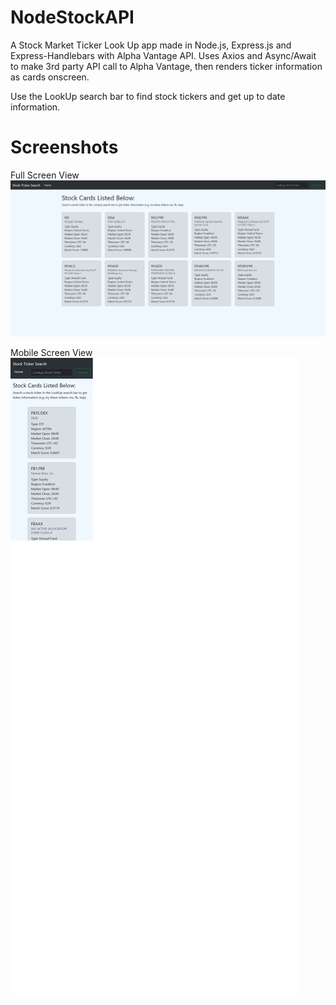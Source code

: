 # NodeStockAPI
A Stock Market Ticker Look Up app made in Node.js, Express.js and Express-Handlebars with Alpha Vantage API.
Uses Axios and Async/Await to make 3rd party API call to Alpha Vantage, then renders ticker information as cards onscreen.

Use the LookUp search bar to find stock tickers and get up to date information. 


# Screenshots 
Full Screen View
![Alt text](/public/fullscreen.png?raw=true)

Mobile Screen View
![Alt text](/public/mobilescreen.png?raw=true )

